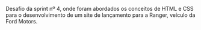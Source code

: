 Desafio da sprint nº 4, onde foram abordados os conceitos de HTML e CSS para o desenvolvimento de um site de lançamento para a Ranger, veículo da Ford Motors.

